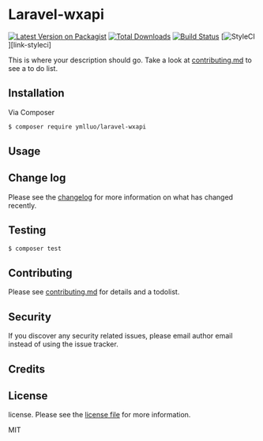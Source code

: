 # Laravel-wxapi

[![Latest Version on Packagist][ico-version]][link-packagist]
[![Total Downloads][ico-downloads]][link-downloads]
[![Build Status][ico-travis]][link-travis]
[![StyleCI][ico-styleci]][link-styleci]

This is where your description should go. Take a look at [contributing.md](contributing.md) to see a to do list.

## Installation

Via Composer

``` bash
$ composer require ymlluo/laravel-wxapi
```

## Usage


## Change log

Please see the [changelog](changelog.md) for more information on what has changed recently.

## Testing

``` bash
$ composer test
```

## Contributing

Please see [contributing.md](contributing.md) for details and a todolist.

## Security

If you discover any security related issues, please email author email instead of using the issue tracker.

## Credits


## License

license. Please see the [license file](license.md) for more information.

MIT

[ico-version]: https://img.shields.io/packagist/v/ymlluo/wxapi.svg?style=flat-square
[ico-downloads]: https://img.shields.io/packagist/dt/ymlluo/wxapi.svg?style=flat-square
[ico-travis]: https://img.shields.io/travis/ymlluo/wxapi/master.svg?style=flat-square
[ico-styleci]: https://styleci.io/repos/12345678/shield

[link-packagist]: https://packagist.org/packages/ymlluo/laravel-wxapi
[link-downloads]: https://packagist.org/packages/ymlluo/laravel-wxapi
[link-travis]: https://travis-ci.org/ymlluo/laravel-wxapi
[link-author]: https://github.com/ymlluo
[link-contributors]: ../../contributors
